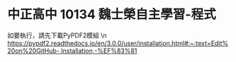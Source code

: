 # 中正高中 10134 魏士榮自主學習-程式
如要執行，請先下載PyPDF2模組
\n
https://pypdf2.readthedocs.io/en/3.0.0/user/installation.html#:~:text=Edit%20on%20GitHub-,Installation,-%EF%83%81
